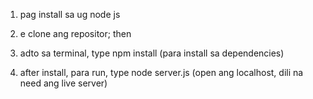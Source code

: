 1. pag install sa ug node js

2. e clone ang repositor; then

3. adto sa terminal, type npm install (para install sa dependencies)

4. after install, para run, type node server.js (open ang localhost, dili na need ang live server)
